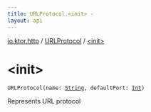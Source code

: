```yaml
---
title: URLProtocol.<init> - 
layout: api
---
```


<div class='api-docs-breadcrumbs'><a href="../index.html">io.ktor.http</a> / <a href="index.html">URLProtocol</a> / <a href="./-init-.html">&lt;init&gt;</a></div>

# &lt;init&gt;

<div class="signature"><code><span class="identifier">URLProtocol</span><span class="symbol">(</span><span class="parameterName" id="io.ktor.http.URLProtocol$<init>(kotlin.String, kotlin.Int)/name">name</span><span class="symbol">:</span>&nbsp;<a href="https://kotlinlang.org/api/latest/jvm/stdlib/kotlin/-string/index.html"><span class="identifier">String</span></a><span class="symbol">, </span><span class="parameterName" id="io.ktor.http.URLProtocol$<init>(kotlin.String, kotlin.Int)/defaultPort">defaultPort</span><span class="symbol">:</span>&nbsp;<a href="https://kotlinlang.org/api/latest/jvm/stdlib/kotlin/-int/index.html"><span class="identifier">Int</span></a><span class="symbol">)</span></code></div>

Represents URL protocol

